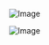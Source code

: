 ![Image](https://github.com/user-attachments/assets/698ec2a6-e9f7-406f-9c99-d438a6438308)

![Image](https://github.com/user-attachments/assets/3bb769d7-5051-4406-a965-f60be03672c6)
